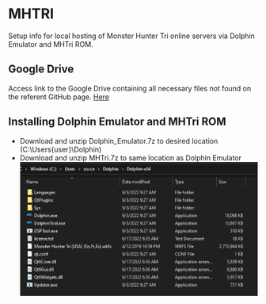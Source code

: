 # MHTRI
Setup info for local hosting of Monster Hunter Tri online servers via Dolphin Emulator and MHTri ROM.
## Google Drive
Access link to the Google Drive containing all necessary files not found on the referent GitHub page. [Here](https://drive.google.com/drive/u/0/folders/11tHrH_KISdeZ0g7MRWICs7_souEsaWY4)
## Installing Dolphin Emulator and MHTri ROM
- Download and unzip Dolphin_Emulator.7z to desired location (C:\Users\{user}\Dolphin\)
- Download and unzip MHTri.7z to same location as Dolphin Emulator
![](https://github.com/fawful514/MHTRI/blob/main/mhtri_filepath.PNG?raw=true)
